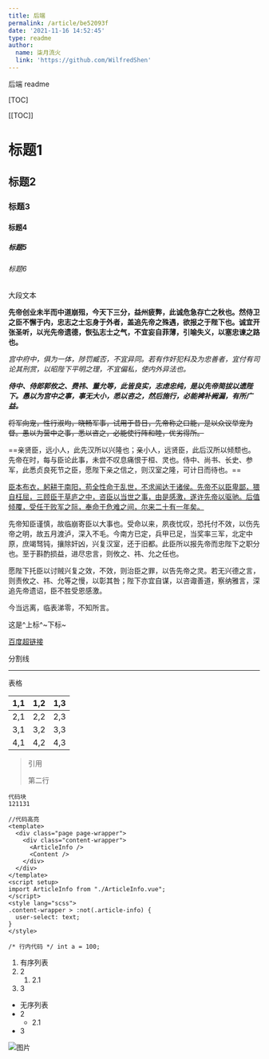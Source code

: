 ```yaml
---
title: 后端
permalink: /article/be52093f
date: '2021-11-16 14:52:45'
type: readme
author:
  name: 柒月流火
  link: 'https://github.com/WilfredShen'
---
```

后端 readme

[TOC]

[[TOC]]

# 标题1

## 标题2

### 标题3

#### 标题4

##### 标题5

###### 标题6

大段文本

**先帝创业未半而中道崩殂，今天下三分，益州疲弊，此诚危急存亡之秋也。然侍卫之臣不懈于内，忠志之士忘身于外者，盖追先帝之殊遇，欲报之于陛下也。诚宜开张圣听，以光先帝遗德，恢弘志士之气，不宜妄自菲薄，引喻失义，以塞忠谏之路也。**

*宫中府中，俱为一体，陟罚臧否，不宜异同。若有作奸犯科及为忠善者，宜付有司论其刑赏，以昭陛下平明之理，不宜偏私，使内外异法也。*

***侍中、侍郎郭攸之、费祎、董允等，此皆良实，志虑忠纯，是以先帝简拔以遗陛下。愚以为宫中之事，事无大小，悉以咨之，然后施行，必能裨补阙漏，有所广益。***

~~将军向宠，性行淑均，晓畅军事，试用于昔日，先帝称之曰能，是以众议举宠为督。愚以为营中之事，悉以咨之，必能使行阵和睦，优劣得所。~~

==亲贤臣，远小人，此先汉所以兴隆也；亲小人，远贤臣，此后汉所以倾颓也。先帝在时，每与臣论此事，未尝不叹息痛恨于桓、灵也。侍中、尚书、长史、参军，此悉贞良死节之臣，愿陛下亲之信之，则汉室之隆，可计日而待也。==

<u>臣本布衣，躬耕于南阳，苟全性命于乱世，不求闻达于诸侯。先帝不以臣卑鄙，猥自枉屈，三顾臣于草庐之中，咨臣以当世之事，由是感激，遂许先帝以驱驰。后值倾覆，受任于败军之际，奉命于危难之间，尔来二十有一年矣。</u>

先帝知臣谨慎，故临崩寄臣以大事也。受命以来，夙夜忧叹，恐托付不效，以伤先帝之明，故五月渡泸，深入不毛。今南方已定，兵甲已足，当奖率三军，北定中原，庶竭驽钝，攘除奸凶，兴复汉室，还于旧都。此臣所以报先帝而忠陛下之职分也。至于斟酌损益，进尽忠言，则攸之、祎、允之任也。

愿陛下托臣以讨贼兴复之效，不效，则治臣之罪，以告先帝之灵。若无兴德之言，则责攸之、祎、允等之慢，以彰其咎；陛下亦宜自谋，以咨诹善道，察纳雅言，深追先帝遗诏，臣不胜受恩感激。

今当远离，临表涕零，不知所言。

这是^上标^~下标~

<!--注释-->

[百度超链接](https://www.baidu.com)

分割线

------

表格

| 1,1 | 1,2 | 1,3 |
| --- | --- | --- |
| 2,1 | 2,2 | 2,3 |
| 3,1 | 3,2 | 3,3 |
| 4,1 | 4,2 | 4,3 |

> 引用
>
> 第二行

```
代码块
121131
```

```vue
//代码高亮
<template>
  <div class="page page-wrapper">
    <div class="content-wrapper">
      <ArticleInfo />
      <Content />
    </div>
  </div>
</template>
<script setup>
import ArticleInfo from "./ArticleInfo.vue";
</script>
<style lang="scss">
.content-wrapper > :not(.article-info) {
  user-select: text;
}
</style>
```

`/* 行内代码 */ int a = 100;`

1. 有序列表
2. 2
   1. 2.1
3. 3

- 无序列表
- 2
  - 2.1
- 3

![图片](https://static.wilfredshen.cn/images/default/index.jpg)
